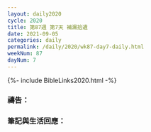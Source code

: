 ```yaml
---
layout: daily2020
cycle: 2020
title: 第87週 第7天 補漏拾遺
date: 2021-09-05
categories: daily
permalink: /daily/2020/wk87-day7-daily.html
weekNum: 87
dayNum: 7
---
```


{%- include BibleLinks2020.html -%}

### 禱告：

### 筆記與生活回應：
